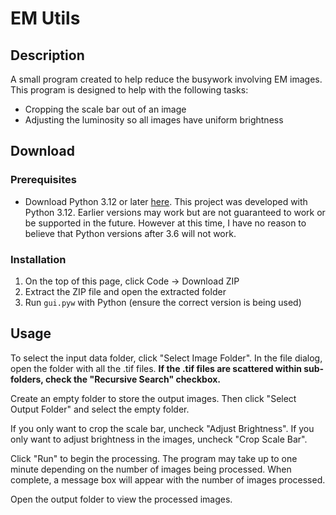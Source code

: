 # EM Utils
## Description

A small program created to help reduce the busywork involving EM images. This program is designed to help with the following tasks:
- Cropping the scale bar out of an image
- Adjusting the luminosity so all images have uniform brightness

## Download

### Prerequisites
- Download Python 3.12 or later [here](https://www.python.org/downloads/). This project was developed with Python 3.12. Earlier versions may work but are not guaranteed to work or be supported in the future. However at this time, I have no reason to believe that Python versions after 3.6 will not work.

### Installation
1. On the top of this page, click Code -> Download ZIP
2. Extract the ZIP file and open the extracted folder
3. Run `gui.pyw` with Python (ensure the correct version is being used)


## Usage

To select the input data folder, click "Select Image Folder". In the file dialog, open the folder with all the .tif files. **If the .tif files are scattered within sub-folders, check the "Recursive Search" checkbox.**

Create an empty folder to store the output images. Then click "Select Output Folder" and select the empty folder.

If you only want to crop the scale bar, uncheck "Adjust Brightness". If you only want to adjust brightness in the images, uncheck "Crop Scale Bar".

Click "Run" to begin the processing. The program may take up to one minute depending on the number of images being processed. When complete, a message box will appear with the number of images processed.

Open the output folder to view the processed images.